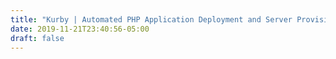 ```yaml
---
title: "Kurby | Automated PHP Application Deployment and Server Provisioning"
date: 2019-11-21T23:40:56-05:00
draft: false
---
```


<!-- <section class="cta-section py-3 py-md-5">
	<div class="container">
		<div class="row">
			<div class="col-12 col-lg-6 pt-3 mb-5 mb-lg-0">
				<h1 class="site-headline font-weight-bold mb-3">Provision and deploy PHP applications like a pro.</h1>
				<div class="site-tagline mb-4">Designed for everyone, Kurby is the ultimate tool for managing and deploying PHP applications and servers</div>
				<div class="cta-buttons mb-lg-3">
					<button class="btn btn-brand mr-2 mb-3" type="button" data-toggle="modal" data-target="#betaModal">Get Started <i class="fas fa-arrow-alt-circle-right"></i></button>
				</div>
			</div>
			<div class="col-12 col-lg-6 pt-3 mb-5 mb-lg-0">
				<img src="images/develop.jpg" class="img-fluid">
			</div>
		</div>
	</div>
</section>
<section class="features theme-bg-light py-5">
	<div class="container">
		<h3 class="mb-2 text-center font-weight-bold section-title">Made for Everyone</h3>
		<div class="mb-5 text-center section-intro">From Developers to Infrastructure Engineers</div>
		<div class="row py-3">
			<div class="col-12 col-md-12 col-lg-4 mt-3 mt-lg-0">
				<div class="card rounded shadow border-shadow features-card">
					<div class="card-body">
						<div class="features-icon mb-3">
							<span class="fa-stack fa-2x">
								<i class="fas fa-circle fa-stack-2x" style="color: #1f3a93"></i>
								<i class="fas fa-code fa-stack-1x fa-inverse"></i>
							</span>
						</div>
						<h5 class="mb-3">Unlimited PHP Applications</h5>
						<div>
							Kurby has no limit to the amount of applications you can deploy.  We also support your favorite frameworks such as Laravel, Symfony, or more! 
						</div>
						<div class="mt-3">
							<a href="/features">Learn More</a>
						</div> 
					</div>
				</div>
			</div>	
			<div class="col-12 col-md-12 col-lg-4 mt-3 mt-lg-0">
				<div class="card rounded shadow border-shadow features-card">
					<div class="card-body">
						<div class="features-icon mb-3">
							<span class="fa-stack fa-2x">
								<i class="fas fa-circle fa-stack-2x" style="color: #1f3a93"></i>
								<i class="fas fa-code-branch fa-stack-1x fa-inverse"></i>
							</span>
						</div>
						<h5 class="mb-3">Push to Deploy</h5>
						<div>
							Push your code to a Github, Gitlab, Bitbucket, or custom repository and we'll handle the rest.  Deployments have never been easier!
						</div>
						<div class="mt-3">
							<a href="/features">Learn More</a>
						</div> 
					</div>
				</div>
			</div>
			<div class="col-12 col-md-12 col-lg-4 mt-3 mt-lg-0">
				<div class="card rounded shadow border-shadow features-card">
					<div class="card-body">
						<div class="features-icon mb-3">
							<span class="fa-stack fa-2x">
								<i class="fas fa-circle fa-stack-2x" style="color: #1f3a93"></i>
								<i class="fas fa-server fa-stack-1x fa-inverse"></i>
							</span>
						</div>
						<h5 class="mb-3">Automated Setup</h5>
						<div>
							Select your provider, give your server a name, and let us take care of the rest.  We install Nginx, PHP, MySQL, Redis, and more.
						</div>
						<div class="mt-3">
							<a href="/features">Learn More</a>
						</div> 
					</div>
				</div>
			</div>			
		</div>
		<div class="row py-3">
			<div class="col-12 col-md-12 col-lg-4 mt-3 mt-lg-0 offset-lg-2">
				<div class="card rounded shadow border-shadow features-card">
					<div class="card-body">
						<div class="features-icon mb-3">
							<span class="fa-stack fa-2x">
								<i class="fas fa-circle fa-stack-2x" style="color: #1f3a93"></i>
								<i class="fas fa-bell fa-stack-1x fa-inverse"></i>
							</span>
						</div>
						<h5 class="mb-3">Instant Notifications</h5>
						<div>
							Monitor your servers from anywhere! Instant notifications let you know when something is deployed or changed.
						</div>
						<div class="mt-3">
							<a href="/features">Learn More</a>
						</div>
					</div>
				</div>
			</div>
			<div class="col-12 col-md-12 col-lg-4 mt-3 mt-lg-0">
				<div class="card rounded shadow border-shadow features-card">
					<div class="card-body">
						<div class="features-icon mb-3">
							<span class="fa-stack fa-2x">
								<i class="fas fa-circle fa-stack-2x" style="color: #1f3a93"></i>
								<i class="fas fa-lock fa-stack-1x fa-inverse"></i>
							</span>
						</div>
						<h5 class="mb-3">Security</h5>
						<div>
							All Kurby provisioned servers require SSH authentication. Kurby also handles security updates, Let's Encrypt SSL creation, and firewall setup.
						</div>
						<div class="mt-3">
							<a href="/features">Learn More</a>
						</div> 
					</div>
				</div>
			</div>		
		</div>
		<div class="row">
			<div class="col-md-12">
				<div class="text-center mt-5">
					<a href="/features" class="btn btn-light brand-color">View All Features <i class="fas fa-arrow-alt-circle-right"></i></a>
				</div>
			</div>
		</div> 
	</div>
</section>
<section class="integrations py-5">
	<div class="container">
		<h3 class="mb-2 text-center font-weight-bold section-title">Seamless Integrations</h3>
		<div class="mb-5 text-center section-intro">We integrate with everyday tools to make managing your infrastructure easier.</div>
		<div class="row my-0 my-sm-5">
			<div class="col-12 col-md-6 col-lg-3 integrations-item text-center my-3 my-sm-0">
				<img src="images/do.svg" class="img-fluid" title="DigitalOcean">
			</div>
			<div class="col-12 col-md-6 col-lg-3 integrations-item text-center my-3 my-sm-0">
				<img src="images/vultr.svg" class="img-fluid" title="Vultr">
			</div>
			<div class="col-12 col-md-6 col-lg-3 integrations-item text-center my-3 my-sm-0">
				<img src="images/aws.svg" class="img-fluid" title="Amazon Web Services">
			</div>
			<div class="col-12 col-md-6 col-lg-3 integrations-item text-center my-3 my-sm-0">
				<img src="images/google.svg" class="img-fluid" title="Google">
			</div>				
		</div>
		<div class="row my-0 my-sm-5">
			<div class="col-12 col-md-6 col-lg-3 integrations-item text-center my-3 my-sm-0">
				<img src="images/letsencrypt.svg" class="img-fluid" title="Lets Encrypt">
			</div>
			<div class="col-12 col-md-6 col-lg-3 integrations-item text-center my-3 my-sm-0">
				<img src="images/slack.svg" class="img-fluid" title="Slack">
			</div>
			<div class="col-12 col-md-6 col-lg-3 integrations-item text-center my-3 my-sm-0">
				<img src="images/github.svg" class="img-fluid" title="Github">
			</div>		
			<div class="col-12 col-md-6 col-lg-3 integrations-item text-center my-3 my-sm-0">
				<img src="images/gitlab.svg" class="img-fluid" title="Gitlab">
			</div>			
		</div>
	</div>
</section>
<section class="get-started py-5">
	<div class="container">
		<h3 class="mb-2 text-center font-weight-bold section-title">Get Started in No Time</h3>
		<div class="mb-5 text-center section-intro mx-auto" style="max-width: 800px;">Kurby makes it easy to get your PHP applications online and stable.  With just a few clicks you can be up and running in no time!</div>
		<div class="text-center">
			<button type="button" class="btn btn-light brand-color mr-2 mb-3" data-toggle="modal" data-target="#betaModal">Get Started <i class="fas fa-arrow-alt-circle-right"></i></button>
		</div>
	</div>
</section>
<section class="mailing-list py-5">
	<div class="container text-center">
		<h4>Join Our Newsletter</h4>
		<div class="section-intro mb-2">
			Sign up to receive the latest updates, features, and more!
		</div>
		<form action="https://kurby.us4.list-manage.com/subscribe/post-json?u=be110d01df864695c45008d4e&amp;id=2742c33abd&c=?" method="POST" class="form-inline justify-content-center pt-3" id="addressForm">
			<div class="form-group">
				<label class="sr-only" for="EMAIL">Email Address</label>
				<div class="input-group">
					<input type="email" name="EMAIL" id="submail" class="form-control" placeholder="Email Address">
					<div class="input-group-append">
					    <button type="submit" class="btn btn-brand">Sign Up</button>
					  </div>
				</div>				
			</div>			
		</form>
		<div id="subscribe-result2" class="text-center pt-3">
                </div>	
	</div>
</section>
<section class="copyright py-3">
	<div class="container text-center">
		<div>&copy; 2019 Kurby.io | Made with <i class="fas fa-heart" style="color: red;"></i> in Cincinnati, OH</div>
	</div>
</section>

<div class="modal fade" id="betaModal" tabindex="-1" role="dialog" aria-labelledby="betaModalLabel" aria-hidden="true">
  <div class="modal-dialog" role="document">
    <div class="modal-content">
      <div class="modal-header">
        <h5 class="modal-title" id="betaModalLabel">Kurby Beta</h5>
        <button type="button" class="close" data-dismiss="modal" aria-label="Close">
          <span aria-hidden="true">&times;</span>
        </button>
      </div>
      <div class="modal-body">
        <p>We aren't quite ready yet.  We are still putting the finishing touches on Kurby for you to enjoy. </p>
        <p>If you'd like to be notified about our beta please submit your email using the form below.</p>
        <form action="https://kurby.us4.list-manage.com/subscribe/post-json?u=be110d01df864695c45008d4e&amp;id=2742c33abd&c=?" method="POST" class="form-inline justify-content-center pt-3" id="betaForm">
			<div class="form-group">
				<label class="sr-only" for="EMAIL">Email Address</label>
				<div class="input-group">
					<input type="email" name="EMAIL" id="mce-EMAIL" class="form-control" placeholder="Email Address">
					<div class="input-group-append">
					    <button type="submit" class="btn btn-brand">Submit</button>
					  </div>
				</div>				
			</div>				
		</form>
				<div id="subscribe-result" class="text-center pt-3">
                </div>			
      </div>
    </div>
  </div>
</div>
<script>
	$('#betaForm').submit(function(e){
		e.preventDefault();
		var $form = $('#betaForm')
		$.ajax({
            type: $form.attr('method'),
            url: $form.attr('action'),
            data: $form.serialize(),
            cache: false,
            dataType: 'json',
            contentType: 'application/json; charset=utf-8',
            error: function (err) { alert('Could not connect to the registration server. Please try again later.') },
            success: function (data) {
                $('#mc-embedded-subscribe').val('subscribe')
                if (data.result === 'success') {
                    // Yeahhhh Success
                    console.log(data.msg)
                    $('#subscribe-result').css('color', 'rgb(53, 114, 210)')
                    $('#subscribe-result').html('<p>Thank you for subscribing</p>')
                    $('#mce-EMAIL').val('')
                } else {
                    // Something went wrong, do something to notify the user.
                    console.log(data.msg)
                    $('#mce-EMAIL').css('borderColor', '#ff8282')
                    $('#subscribe-result').css('color', '#ff8282')
                    $('#subscribe-result').html('<p>' + data.msg.substring(0) + '</p>')
                }
            }
            })
	});
	$('#addressForm').submit(function(e){
		e.preventDefault();
		var $form = $('#addressForm')
		$.ajax({
            type: $form.attr('method'),
            url: $form.attr('action'),
            data: $form.serialize(),
            cache: false,
            dataType: 'json',
            contentType: 'application/json; charset=utf-8',
            error: function (err) { alert('Could not connect to the registration server. Please try again later.') },
            success: function (data) {
                $('#mc-embedded-subscribe').val('subscribe')
                if (data.result === 'success') {
                    // Yeahhhh Success
                    console.log(data.msg)
                    $('#subscribe-result2').css('color', 'rgb(53, 114, 210)')
                    $('#subscribe-result2').html('<p>Thank you for subscribing</p>')
                    $('#submail').val('')
                } else {
                    // Something went wrong, do something to notify the user.
                    console.log(data.msg)
                    $('#submail').css('borderColor', '#ff8282')
                    $('#subscribe-result2').css('color', '#ff8282')
                    $('#subscribe-result2').html('<p>' + data.msg.substring(0) + '</p>')
                }
            }
            })
	});
</script>
 -->